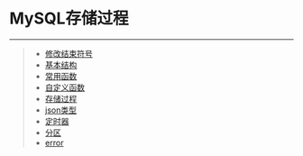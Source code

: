 # MySQL存储过程
***  
>* [修改结束符号](https://github.com/520171/note/blob/master/MySQL存储过程/修改结束符号.md)  
>* [基本结构](https://github.com/520171/note/blob/master/MySQL存储过程/基本结构.md)  
>* [常用函数](https://github.com/520171/note/blob/master/MySQL存储过程/常用函数.md)
>* [自定义函数](https://github.com/520171/note/blob/master/MySQL存储过程/自定义函数.md)  
>* [存储过程](https://github.com/520171/note/blob/master/MySQL存储过程/存储过程.md)
>* [json类型](https://github.com/520171/note/blob/master/MySQL存储过程/json类型数据.md)
>* [定时器](https://github.com/520171/note/blob/master/MySQL存储过程/定时器.md)
>* [分区](https://github.com/520171/note/blob/master/MySQL存储过程/分区.md)
>* [error](https://github.com/520171/note/blob/master/MySQL存储过程/error.md)
